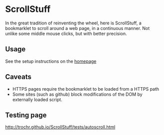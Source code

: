 ScrollStuff
===========

In the great tradition of reinventing the wheel, here is ScrollStuff, a bookmarklet to scroll around a web page, 
in a continuous manner. Not unlike some middle mouse clicks, but with better precision.


Usage
-----

See the setup instructions on the [homepage](http://trochr.github.io/ScrollStuff/) 


Caveats
------

- HTTPS pages require the bookmarklet to be loaded from a HTTPS path
- Some sites (such as github) block modifications of the DOM by externally loaded script.


Testing page 
-----

http://trochr.github.io/ScrollStuff/tests/autoscroll.html
